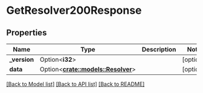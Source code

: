 # GetResolver200Response

## Properties

Name | Type | Description | Notes
------------ | ------------- | ------------- | -------------
**_version** | Option<**i32**> |  | [optional]
**data** | Option<[**crate::models::Resolver**](resolver.md)> |  | [optional]

[[Back to Model list]](../README.md#documentation-for-models) [[Back to API list]](../README.md#documentation-for-api-endpoints) [[Back to README]](../README.md)


